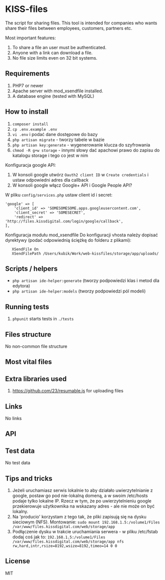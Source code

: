 KISS-files
==============
The script for sharing files.
This tool is intended for companies who wants share their files between employees, customers, partners etc.

Most important features:

1. To share a file an user must be authenticated.
2. Anyone with a link can download a file.
3. No file size limits even on 32 bit systems.

## Requirements ##

1. PHP7 or newer
2. Apache server with mod_xsendfile installed.
3. A database engine (tested with MySQL)

## How to install ##

1. `composer install`
2. `cp .env.example .env`
3. `vi .env` i podać dane dostępowe do bazy
4. `php artisan migrate` - tworzy tabele w bazie
5. `php artisan key:generate` - wygenerowanie klucza do szyfrowania
6. `chmod -R g+w storage` - innymi słowy dać apachowi prawo do zapisu do katalogu storage i tego co jest w nim

Konfiguracja google API:

1. W konsoli google utwórz `Oauth2 client ID` w `Create credentials` i ustaw odpowiedni adres dla callback
2. W konsoli google włącz Google+ API i Google People API?

W pliku `config/services.php` ustaw client id i secret:

    'google' => [
        'client_id' => 'SOMESOMESOME.apps.googleusercontent.com',
        'client_secret' => 'SOMESECRET',
        'redirect' => 'http://files.kissdigital.com/login/google/callback',
    ],

Konfiguracja modułu mod_xsendfile
Do konfiguracji vhosta należy dopisać dyrektywy (podać odpowiednią ściężkę do folderu z plikami):

```
   XSendFile On
   XSendFilePath /Users/kubik/Work/web-kissfiles/storage/app/uploads/
  ```

## Scripts / helpers

* ```php artisan ide-helper:generate``` (tworzy podpowiedzi klas i metod dla edytora)
* ```php artisan ide-helper:models``` (tworzy podpowiedzi pól modeli)

## Running tests ##

1. `phpunit` starts tests in `./tests`

## Files structure ##
No non-common file structure

## Most vital files ##

## Extra libraries used ##
1. https://github.com/23/resumable.js for uploading files

## Links ##
No links

## API ##

## Test data ##
No test data

## Tips and tricks ##

1. Jeżeli uruchamiasz serwis lokalnie to aby działało uwierzytelnianie z google, postaw go pod nie-lokalną domeną, a w swoim /etc/hosts podaje tylko lokalne IP. Rzecz w tym, że po uwierzytelnieniu google przekierowuje użytkownika na wskazany adres - ale nie może on być lokalny.
2. Na 'producio' korzystam z tego tak, że pliki zapisują się na dysku sieciowym (NFS). Montowanie: `sudo mount 192.168.1.5:/volume1/Files /var/www/files.kissdigital.com/web/storage/app`
3. Podłączenie dysku w trakcie uruchamiania serwera - w pliku /etc/fstab dodaj coś jak to:
`192.168.1.5:/volume1/Files /var/www/files.kissdigital.com/web/storage/app nfs rw,hard,intr,rsize=8192,wsize=8192,timeo=14 0 0`

## License ##
MIT